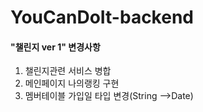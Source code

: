 
# YouCanDoIt-backend

#### "챌린지 ver 1" 변경사항
1. 챌린지관련 서비스 병합
2. 메인페이지 나의랭킹 구현
3. 멤버테이블 가입일 타입 변경(String -->Date)